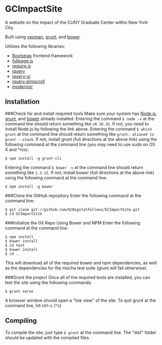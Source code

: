 GCImpactSite
============

A website on the impact of the CUNY Graduate Center within New York City.

Built using [yeoman](http://yeoman.io/), [grunt](http://gruntjs.com/), and [bower](http://bower.io/).

Utilizes the following libraries:
- [Bootstrap](getbootstrap.com) frontend framework
- [fullpage.js](https://github.com/alvarotrigo/fullPage.js)
- [require.js](http://requirejs.org/)
- [jquery](http://jquery.com/)
- [jquery-ui](http://jqueryui.com/)
- [jquery.slimscroll](http://rocha.la/jQuery-slimScroll)
- [modernizr](http://modernizr.com/)

Installation
------------
###Check for and install required tools
Make sure your system has [Node.js](http://nodejs.org/download/), [grunt](http://gruntjs.com/), and [bower](http://bower.io/) already installed.
Entering the command `$ node -v` at the command line should return something like `v0.10.32`. If not, you need to install Node.js by following the link above.
Entering the command `$ which grunt` at the command line should return something like `grunt: aliased to grunt --stack`. If not, install grunt (full directions at the above link) using the following command at the command line (you may need to use sudo on OS X and *nix):
```
$ npm install -g grunt-cli
```
Entering the command `$ bower -v` at the command line should return something like `1.3.12`. If not, install bower (full directions at the above link) using the following command at the command line:
```
$ npm install -g bower
```

###Clone the GitHub repository
Enter the following command at the command line:
```
$ git clone git://github.com/GCDigitalFellows/GCImpactSite.git
$ cd GCImpactSite
```

###Initialize the Git Repo Using Bower and NPM
Enter the following command at the command line:
```
$ npm install
$ bower install
$ cd test
$ bower install
$ cd ..
```
This will download all of the required bower and npm dependencies, as well as the dependencies for the mocha test suite (grunt will fail otherwise).

###Grunt the project
Once all of the required tools are installed, you can test the site using the following commands:
```
$ grunt serve
```
A browser window should open a "live view" of the site. To quit grunt at the command line, hit ctrl-c (^c)

Compiling
---------
To compile the site, just type `$ grunt` at the command line. The "dist" folder should be updated with the compiled files.
